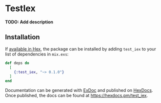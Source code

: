# TestIex

**TODO: Add description**

## Installation

If [available in Hex](https://hex.pm/docs/publish), the package can be installed
by adding `test_iex` to your list of dependencies in `mix.exs`:

```elixir
def deps do
  [
    {:test_iex, "~> 0.1.0"}
  ]
end
```

Documentation can be generated with [ExDoc](https://github.com/elixir-lang/ex_doc)
and published on [HexDocs](https://hexdocs.pm). Once published, the docs can
be found at <https://hexdocs.pm/test_iex>.

